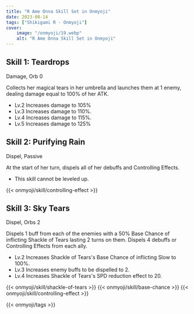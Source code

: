 ```yaml
---
title: "R Ame Onna Skill Set in Onmyoji"
date: 2023-08-14   
tags: ["Shikigami R - Onmyoji"]
cover:
    image: "/onmyoji/19.webp"
    alt: "R Ame Onna Skill Set in Onmyoji"  
---
```


## Skill 1: Teardrops
Damage, Orb 0

Collects her magical tears in her umbrella and launches them at 1 enemy, dealing damage equal to 100% of her ATK.

- Lv.2 Increases damage to 105%
- Lv.3 Increases damage to 110%.
- Lv.4 Increases damage to 115%.
- Lv.5 Increases damage to 125%

## Skill 2: Purifying Rain
Dispel, Passive

At the start of her turn, dispels all of her debuffs and Controlling Effects.

- This skill cannot be leveled up.

{{< onmyoji/skill/controlling-effect >}}

## Skill 3: Sky Tears
Dispel,  Orbs 2 

Dispels 1 buff from each of the enemies with a 50% Base Chance of inflicting Shackle of Tears lasting 2 turns on them. Dispels 4 debuffs or Controlling Effects from each ally.

- Lv.2 Increases Shackle of Tears's Base Chance of inflicting Slow to 100%.
- Lv.3 Increases enemy buffs to be dispelled to 2.
- Lv.4 Increases Shackle of Tears's SPD reduction effect to 20.

{{< onmyoji/skill/shackle-of-tears >}}
{{< onmyoji/skill/base-chance >}}
{{< onmyoji/skill/controlling-effect >}}
  
{{< onmyoji/tags >}}